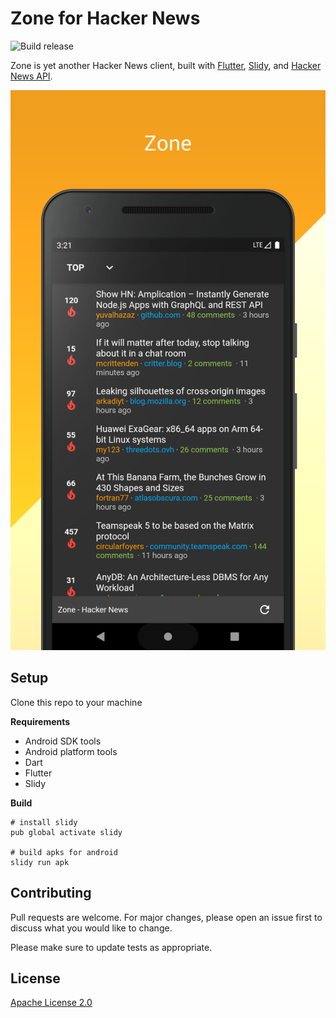 # Zone for Hacker News

![Build release](https://github.com/wuuzw/zone/workflows/Build%20release/badge.svg)

Zone is yet another Hacker News client, built with [Flutter], [Slidy], and [Hacker News API].

![screenshot][screenshot]

## Setup
Clone this repo to your machine

**Requirements**
- Android SDK tools
- Android platform tools
- Dart
- Flutter
- Slidy

**Build**
```shell script
# install slidy
pub global activate slidy

# build apks for android
slidy run apk
```

## Contributing
Pull requests are welcome. For major changes, please open an issue first to discuss what you would like to change.

Please make sure to update tests as appropriate.

## License
[Apache License 2.0]

[Flutter]: https://flutter.dev/
[Slidy]: https://github.com/Flutterando/slidy
[Hacker News API]: https://hackerwebapp.com/
[Apache License 2.0]: LICENSE
[screenshot]: screenshots/screenshot_1.png
